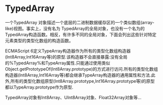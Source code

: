 # TypedArray

一个TypedArray 对象描述一个底层的二进制数据缓存区的一个类似数组(array-like)视图。事实上，没有名为 TypedArray的全局对象，也没有一个名为的 TypedArray构造函数。相反，有许多不同的全局对象，下面会列出这些针对特定元素类型的类型化数组的构造函数。

ECMAScript 6定义TypeArray构造器作为所有的类型化数组构造器(Int8Array,Int16Array等)的原型.该构造器不会直接暴露:没有全局的%TypedArray%和TypeArray属性.只能通过使用类似Object.getPrototypeOf(Int8Array.prototype)的方式进行访问.所有的类型化数组构造器(Int8Array,Int16Array等)都会继承TypeArray构造器的通用属性和方法.此外,所有的类型化数组原型(Int8Array.prototype,Int16Array.prototype等)的原型都以TypeArray.prototype作为原型.

TypedArray对象有Int8Array、UInt8Array对象、Float32Array对象等...
